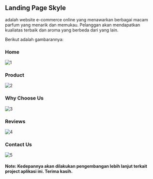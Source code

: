 ## Landing Page Skyle 
adalah website e-commerce online yang menawarkan berbagai macam parfum yang menarik dan memukau. Pelanggan akan mendapatkan kualiatas terbaik dan aroma yang berbeda dari yang lain.

Berikut adalah gambarannya:
### Home
![1](https://github.com/fitashe/landing-page-skyle/assets/90299098/e328d895-62b5-43df-ac9a-3c4163834873)

### Product
![2](https://github.com/fitashe/landing-page-skyle/assets/90299098/2b3ce02a-24bc-45ce-acd7-4d479da79b79)

### Why Choose Us
![3](https://github.com/fitashe/landing-page-skyle/assets/90299098/16eeb312-1e6c-4353-9638-13f0d2f665ae)

### Reviews
![4](https://github.com/fitashe/landing-page-skyle/assets/90299098/a9611786-1b83-498e-a240-d5732c16ac60)

### Contact Us
![5](https://github.com/fitashe/landing-page-skyle/assets/90299098/f9a90740-8659-4f5c-bbfb-7969d6be20f5)


#### Note: Kedepannya akan dilakukan pengembangan lebih lanjut terkait project aplikasi ini. Terima kasih.







